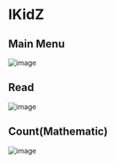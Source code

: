 # IKidZ
## Main Menu
![image](https://github.com/ReaseRZ/IKidZ/assets/88366703/25a7d91a-101c-42ac-a7bc-ff9c78c57939)
## Read
![image](https://github.com/ReaseRZ/IKidZ/assets/88366703/baf9d110-2ecc-48bd-b4e8-4e2e459c22a7)
## Count(Mathematic)
![image](https://github.com/ReaseRZ/IKidZ/assets/88366703/493f35e9-fbd7-4b8b-a508-a77270383df6)
